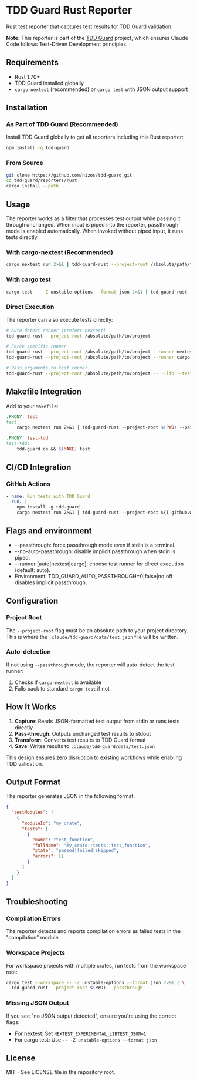 # TDD Guard Rust Reporter

Rust test reporter that captures test results for TDD Guard validation.

**Note:** This reporter is part of the [TDD Guard](https://github.com/nizos/tdd-guard) project, which ensures Claude Code follows Test-Driven Development principles.

## Requirements

- Rust 1.70+
- TDD Guard installed globally
- `cargo-nextest` (recommended) or `cargo test` with JSON output support

## Installation

### As Part of TDD Guard (Recommended)

Install TDD Guard globally to get all reporters including this Rust reporter:

```bash
npm install -g tdd-guard
```

### From Source

```bash
git clone https://github.com/nizos/tdd-guard.git
cd tdd-guard/reporters/rust
cargo install --path .
```

## Usage

The reporter works as a filter that processes test output while passing it through unchanged. When input is piped into the reporter, passthrough mode is enabled automatically. When invoked without piped input, it runs tests directly.

### With cargo-nextest (Recommended)

```bash
cargo nextest run 2>&1 | tdd-guard-rust --project-root /absolute/path/to/project
```

### With cargo test

```bash
cargo test -- -Z unstable-options --format json 2>&1 | tdd-guard-rust --project-root /absolute/path/to/project
```

### Direct Execution

The reporter can also execute tests directly:

```bash
# Auto-detect runner (prefers nextest)
tdd-guard-rust --project-root /absolute/path/to/project

# Force specific runner
tdd-guard-rust --project-root /absolute/path/to/project --runner nextest
tdd-guard-rust --project-root /absolute/path/to/project --runner cargo

# Pass arguments to test runner
tdd-guard-rust --project-root /absolute/path/to/project -- --lib --test integration_test
```

## Makefile Integration

Add to your `Makefile`:

```makefile
.PHONY: test
test:
	cargo nextest run 2>&1 | tdd-guard-rust --project-root $(PWD) --passthrough

.PHONY: test-tdd
test-tdd:
	tdd-guard on && $(MAKE) test
```

## CI/CD Integration

### GitHub Actions

```yaml
- name: Run tests with TDD Guard
  run: |
    npm install -g tdd-guard
    cargo nextest run 2>&1 | tdd-guard-rust --project-root ${{ github.workspace }} --passthrough
```

## Flags and environment

- --passthrough: force passthrough mode even if stdin is a terminal.
- --no-auto-passthrough: disable implicit passthrough when stdin is piped.
- --runner [auto|nextest|cargo]: choose test runner for direct execution (default: auto).
- Environment: TDD_GUARD_AUTO_PASSTHROUGH=0|false|no|off disables implicit passthrough.

## Configuration

### Project Root

The `--project-root` flag must be an absolute path to your project directory. This is where the `.claude/tdd-guard/data/test.json` file will be written.

### Auto-detection

If not using `--passthrough` mode, the reporter will auto-detect the test runner:

1. Checks if `cargo-nextest` is available
2. Falls back to standard `cargo test` if not

## How It Works

1. **Capture**: Reads JSON-formatted test output from stdin or runs tests directly
2. **Pass-through**: Outputs unchanged test results to stdout
3. **Transform**: Converts test results to TDD Guard format
4. **Save**: Writes results to `.claude/tdd-guard/data/test.json`

This design ensures zero disruption to existing workflows while enabling TDD validation.

## Output Format

The reporter generates JSON in the following format:

```json
{
  "testModules": [
    {
      "moduleId": "my_crate",
      "tests": [
        {
          "name": "test_function",
          "fullName": "my_crate::tests::test_function",
          "state": "passed|failed|skipped",
          "errors": []
        }
      ]
    }
  ]
}
```

## Troubleshooting

### Compilation Errors

The reporter detects and reports compilation errors as failed tests in the "compilation" module.

### Workspace Projects

For workspace projects with multiple crates, run tests from the workspace root:

```bash
cargo test --workspace -- -Z unstable-options --format json 2>&1 | \
  tdd-guard-rust --project-root $(PWD) --passthrough
```

### Missing JSON Output

If you see "no JSON output detected", ensure you're using the correct flags:

- For nextest: Set `NEXTEST_EXPERIMENTAL_LIBTEST_JSON=1`
- For cargo test: Use `-- -Z unstable-options --format json`

## License

MIT - See LICENSE file in the repository root.
